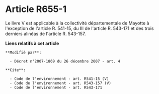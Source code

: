 # Article R655-1

Le livre V est applicable à la collectivité départementale de Mayotte à l'exception de l'article R. 541-15, du III de
l'article R. 543-171 et des trois derniers alinéas de l'article R. 543-157.

**Liens relatifs à cet article**

	**Modifié par**:

	  - Décret n°2007-1869 du 26 décembre 2007 - art. 4

	**Cite**:

	  - Code de l'environnement - art. R541-15 (V)
	  - Code de l'environnement - art. R543-157 (V)
	  - Code de l'environnement - art. R543-171
